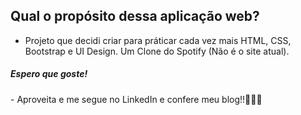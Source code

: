 ## Qual o propósito dessa aplicação web?
- Projeto que decidi criar para práticar cada vez mais HTML, CSS, Bootstrap e UI Design.
Um Clone do Spotify (Não é o site atual).

<h5>Espero que goste!</h5>
- Aproveita e me segue no LinkedIn e confere meu blog!!🧑‍💻💜
